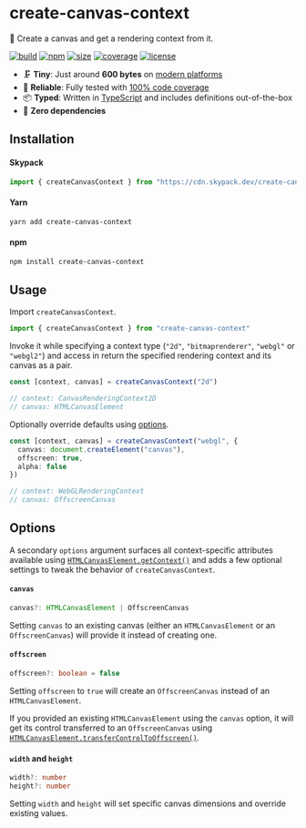 # create-canvas-context

🎨 Create a canvas and get a rendering context from it.

[![build](https://img.shields.io/github/workflow/status/bouchenoiremarc/create-canvas-context/CI)](https://github.com/bouchenoiremarc/create-canvas-context/actions/workflows/ci.yml)
[![npm](https://img.shields.io/npm/v/create-canvas-context?color=%230cf)](https://www.npmjs.com/package/create-canvas-context)
[![size](https://img.shields.io/bundlephobia/minzip/create-canvas-context?label=size&color=%2385f)](https://bundlephobia.com/package/create-canvas-context)
[![coverage](https://img.shields.io/codecov/c/github/bouchenoiremarc/create-canvas-context?color=%23e4b)](https://codecov.io/gh/bouchenoiremarc/create-canvas-context)
[![license](https://img.shields.io/github/license/bouchenoiremarc/create-canvas-context?color=%23f81)](https://github.com/bouchenoiremarc/create-canvas-context/blob/main/LICENSE)

- 🗜️ **Tiny**: Just around **600 bytes** on [modern platforms](https://bundle.js.org/?bundle&q=create-canvas-context)
- 🧪 **Reliable**: Fully tested with [100% code coverage](https://codecov.io/gh/bouchenoiremarc/create-canvas-context)
- 📦 **Typed**: Written in [TypeScript](https://www.typescriptlang.org/) and includes definitions out-of-the-box
- 💨 **Zero dependencies**

## Installation

#### Skypack

```javascript
import { createCanvasContext } from "https://cdn.skypack.dev/create-canvas-context"
```

#### Yarn

```bash
yarn add create-canvas-context
```

#### npm

```bash
npm install create-canvas-context
```

## Usage

Import `createCanvasContext`.

```typescript
import { createCanvasContext } from "create-canvas-context"
```

Invoke it while specifying a context type (`"2d"`, `"bitmaprenderer"`, `"webgl"` or `"webgl2"`) and access in return the specified rendering context and its canvas as a pair.

```typescript
const [context, canvas] = createCanvasContext("2d")

// context: CanvasRenderingContext2D
// canvas: HTMLCanvasElement
```

Optionally override defaults using [options](#options).

```typescript
const [context, canvas] = createCanvasContext("webgl", {
  canvas: document.createElement("canvas"),
  offscreen: true,
  alpha: false
})

// context: WebGLRenderingContext
// canvas: OffscreenCanvas
```

## Options

A secondary `options` argument surfaces all context-specific attributes available using [`HTMLCanvasElement.getContext()`](https://developer.mozilla.org/en-US/docs/Web/API/HTMLCanvasElement/getContext) and adds a few optional settings to tweak the behavior of `createCanvasContext`.

#### `canvas`

```typescript
canvas?: HTMLCanvasElement | OffscreenCanvas
```

Setting `canvas` to an existing canvas (either an `HTMLCanvasElement` or an `OffscreenCanvas`) will provide it instead of creating one.

#### `offscreen`

```typescript
offscreen?: boolean = false
```

Setting `offscreen` to `true` will create an `OffscreenCanvas` instead of an `HTMLCanvasElement`.

If you provided an existing `HTMLCanvasElement` using the `canvas` option, it will get its control transferred to an `OffscreenCanvas` using [`HTMLCanvasElement.transferControlToOffscreen()`](https://developer.mozilla.org/en-US/docs/Web/API/HTMLCanvasElement/transferControlToOffscreen).

#### `width` and `height`

```typescript
width?: number
height?: number
```

Setting `width` and `height` will set specific canvas dimensions and override existing values.
